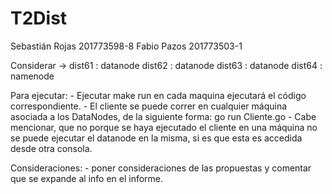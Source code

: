# T2Dist

Sebastián Rojas 201773598-8
Fabio Pazos 201773503-1


Considerar -> 	dist61 : datanode
		dist62 : datanode
		dist63 : datanode
		dist64 : namenode


Para ejecutar:
	- Ejecutar make run en cada maquina ejecutará el código correspondiente.
	- El cliente se puede correr en cualquier máquina asociada a los DataNodes, de la siguiente forma:
		go run Cliente.go
	- Cabe mencionar, que no porque se haya ejecutado el cliente en una máquina no se puede ejecutar el datanode en la misma, si es que esta es accedida
	 desde otra consola.
	

Consideraciones:
	- poner consideraciones de las propuestas y comentar que se expande al info en el informe.